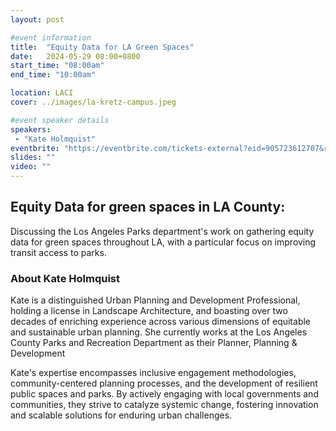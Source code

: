 ```yaml
---
layout: post

#event information
title:  "Equity Data for LA Green Spaces"
date:   2024-05-29 08:00+0800
start_time: "08:00am"
end_time: "10:00am"

location: LACI
cover: ../images/la-kretz-campus.jpeg

#event speaker details
speakers: 
 - "Kate Holmquist"
eventbrite: "https://eventbrite.com/tickets-external?eid=905723612707&ref=etckt"
slides: ""
video: ""
---
```


## Equity Data for green spaces in LA County:

Discussing the Los Angeles Parks department's work on gathering equity data for green spaces throughout LA, with a particular focus on improving transit access to parks.

### About Kate Holmquist

Kate is a distinguished Urban Planning and Development Professional, holding a license in Landscape Architecture, and boasting over two decades of enriching experience across various dimensions of equitable and sustainable urban planning. She currently works at the Los Angeles County Parks and Recreation Department as their Planner, Planning & Development

Kate's expertise encompasses inclusive engagement methodologies, community-centered planning processes, and the development of resilient public spaces and parks. By actively engaging with local governments and communities, they strive to catalyze systemic change, fostering innovation and scalable solutions for enduring urban challenges. 